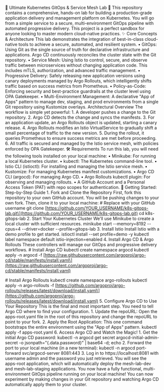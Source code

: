 🚀 Ultimate Kubernetes GitOps & Service Mesh Lab 🚀 This repository
contains a comprehensive, hands-on lab for building a production-grade
application delivery and management platform on Kubernetes. You will go
from a simple service to a secure, multi-environment GitOps pipeline
with automated progressive delivery. This project is a perfect sandbox
for anyone looking to master modern cloud-native practices. ✨ Core
Concepts & Architecture This lab demonstrates the integration of
best-in-class cloud-native tools to achieve a secure, automated, and
resilient system. • GitOps: Using Git as the single source of truth for
declarative infrastructure and applications. Argo CD continuously
reconciles the cluster state with the Git repository. • Service Mesh:
Using Istio to control, secure, and observe traffic between
microservices without changing application code. This includes mTLS,
authorization, and advanced traffic management. • Progressive Delivery:
Safely releasing new application versions using canary deployments
managed by Argo Rollouts, which intelligently shifts traffic based on
success metrics from Prometheus. • Policy-as-Code: Enforcing security
and best-practice guardrails at the cluster level using OPA Gatekeeper.
• Multi-Environment Management: A declarative \"App of Apps\" pattern to
manage dev, staging, and prod environments from a single Git repository
using Kustomize overlays. Architectural Overview The workflow is simple
yet powerful:  1. A developer pushes a change to the Git repository. 2.
Argo CD detects the change and syncs the manifests. 3. For an
application update, an Argo Rollouts object is updated, starting a
canary release. 4. Argo Rollouts modifies an Istio VirtualService to
gradually shift a small percentage of traffic to the new version. 5.
During the rollout, it queries Prometheus to ensure success metrics are
met before proceeding. 6. All traffic is secured and managed by the
Istio service mesh, with policies enforced by OPA Gatekeeper. 🛠️
Requirements To run this lab, you will need the following tools
installed on your local machine: • Minikube: For running a local
Kubernetes cluster. • kubectl: The Kubernetes command-line tool. • Istio
CLI (istioctl): For installing and managing the Istio service mesh. •
Kustomize: For managing Kubernetes manifest customizations. • Argo CD
CLI (argocd): For managing Argo CD. • Argo Rollouts kubectl plugin: For
observing and managing rollouts. • A GitHub Account and a Personal
Access Token (PAT) with repo scopes for authentication. 🏁 Getting
Started: Step-by-Step Guide 1. Fork and Clone the Repository First, fork
this repository to your own GitHub account. You will be pushing changes
to your own fork. Then, clone it to your local machine: \# Replace with
your GitHub username git clone
\[https://github.com/YOUR_USERNAME/k8s-gitops-lab.git\](https://github.com/YOUR_USERNAME/k8s-gitops-lab.git)
cd k8s-gitops-lab 2. Start Your Kubernetes Cluster We\'ll use Minikube
to create a local cluster with sufficient resources. minikube start
\--memory=8192 \--cpus=4 \--driver=docker \--profile=gitops-lab 3.
Install Istio Install Istio with a demo profile to get started. istioctl
install \--set profile=demo -y kubectl label namespace default
istio-injection=enabled 4. Install Argo CD & Argo Rollouts These
controllers will manage our GitOps and progressive delivery workflows.
\# Install Argo CD kubectl create namespace argocd kubectl apply -n
argocd -f
\[https://raw.githubusercontent.com/argoproj/argo-cd/stable/manifests/install.yaml\](https://raw.githubusercontent.com/argoproj/argo-cd/stable/manifests/install.yaml)

\# Install Argo Rollouts kubectl create namespace argo-rollouts kubectl
apply -n argo-rollouts -f
\[https://github.com/argoproj/argo-rollouts/releases/latest/download/install.yaml\](https://github.com/argoproj/argo-rollouts/releases/latest/download/install.yaml)
5. Configure Argo CD to Use Your Repository This is the final and most
important step. You need to tell Argo CD where to find your
configuration.  1. Update the repoURL: Open the apps-root.yaml file in
the root of this repository and change the repoURL to point to your
fork. 2. Apply the Root Application: This one command bootstraps the
entire environment using the \"App of Apps\" pattern. kubectl apply -f
apps-root.yaml 6. Access Argo CD and Watch the Magic!  1. Get the
initial Argo CD password: kubectl -n argocd get secret
argocd-initial-admin-secret -o jsonpath=\"{.data.password}\" \| base64
-d; echo 2. Forward the port to your local machine (in a new terminal):
kubectl -n argocd port-forward svc/argocd-server 8081:443 3. Log in to
https://localhost:8081 with username admin and the password you just
retrieved. You will see the apps-root application, which will
automatically deploy the mesh-lab-dev and mesh-lab-staging applications.
You now have a fully functional, multi-environment GitOps pipeline
running on your local machine! You can now experiment by making changes
in your Git repository and watching Argo CD automatically apply them to
your cluster.

